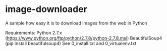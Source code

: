 image-downloader
================

A sample how easy it is to download images from the web in Python

Requirements:
Python 2.7.x (https://www.python.org/ftp/python/2.7.8/python-2.7.8.msi)
BeautifulSoup4 (pip install beautifulsoup4)
See 0_install.txt and 0_virtualenv.txt